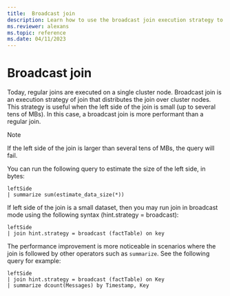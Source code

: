 ```yaml
---
title:  Broadcast join
description: Learn how to use the broadcast join execution strategy to distribute the join over cluster nodes.
ms.reviewer: alexans
ms.topic: reference
ms.date: 04/11/2023
---
```

# Broadcast join

Today, regular joins are executed on a single cluster node.
Broadcast join is an execution strategy of join that distributes the join over cluster nodes. This strategy is useful when the left side of the join is small (up to several tens of MBs). In this case, a broadcast join is more performant than a regular join.

> [!NOTE]
> If the left side of the join is larger than several tens of MBs, the query will fail.
>
> You can run the following query to estimate the size of the left side, in bytes:
>
> ```kusto
> leftSide
> | summarize sum(estimate_data_size(*))
> ```

If left side of the join is a small dataset, then you may run join in broadcast mode using the following syntax (hint.strategy = broadcast):

```kusto
leftSide 
| join hint.strategy = broadcast (factTable) on key
```

The performance improvement is more noticeable in scenarios where the join is followed by other operators such as `summarize`.  See the following query for example:

```kusto
leftSide 
| join hint.strategy = broadcast (factTable) on Key
| summarize dcount(Messages) by Timestamp, Key
```
